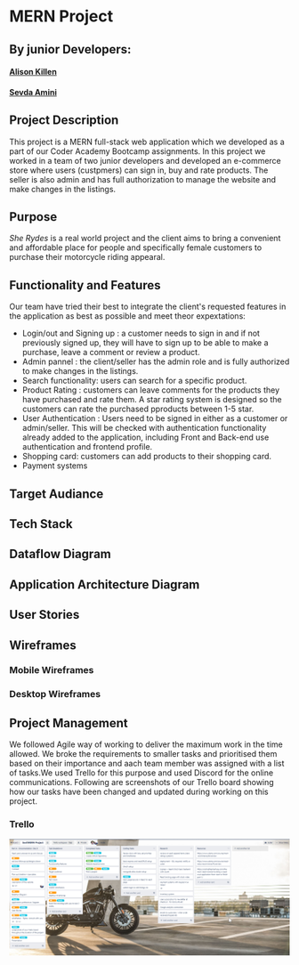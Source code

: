 # MERN Project
## By junior Developers:
#### [Alison Killen](https://github.com/alikillen)
#### [Sevda Amini](https://github.com/Sevicode)

## Project Description
This project is a MERN full-stack web application which we developed as a part of our Coder Academy Bootcamp assignments. In this project we worked in a team of two junior developers and developed an e-commerce store where users (custpmers) can sign in, buy and rate products. The seller is also admin and has full authorization to manage the website and make changes in the listings. 

## Purpose
*She Rydes* is a real world project and the client aims to bring a convenient and affordable place for people and specifically female customers to purchase their motorcycle riding appearal. 
## Functionality and Features
Our team have tried their best to integrate the client's requested features in the application as best as possible and meet theor expextations:

* Login/out and Signing up : a customer needs to sign in and if not previously signed up, they will have to sign up to be able to make a purchase, leave a comment or review a product.
* Admin pannel : the client/seller has the admin role and is fully authorized to make changes in the listings. 
* Search functionality: users can search for a specific product.
* Product Rating : customers can leave comments for the products they have purchased and rate them. A star rating system is designed so the customers can rate the purchased pproducts between 1-5 star. 
* User Authentication : Users need to be signed in either as a customer or admin/seller. This will be checked with authentication functionality already added to the application, including Front and Back-end use authentication and frontend profile. 
* Shopping card: customers can add products to their shopping card. 
* Payment systems

## Target Audiance
## Tech Stack
## Dataflow Diagram
## Application Architecture Diagram
## User Stories
## Wireframes
### Mobile Wireframes
### Desktop Wireframes
## Project Management
We followed Agile way of working to deliver the maximum work in the time allowed. We broke the requirements to smaller tasks and prioritised them based on their importance and aach team member was assigned with a list of tasks.We used Trello for this purpose and used Discord for the online communications. Following are screenshots of our Trello board showing how our tasks have been changed and updated during working on this project.
### Trello 
![](/Trello/2020-11-24.png)